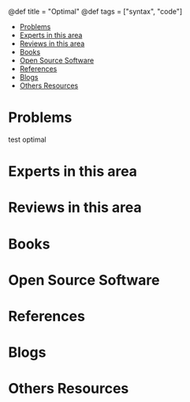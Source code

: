 @def title = "Optimal"
@def tags = ["syntax", "code"]

- [ Problems](#head1)
- [Experts in this area](#head2)
- [Reviews in this area](#head3)
- [ Books](#head4)
- [ Open Source Software](#head8)
- [ References](#head5)
- [ Blogs](#head6)
- [Others Resources](#head7)
# <span id="head1"> Problems</span>
  
  test optimal

# <span id="head2">Experts in this area</span>
  

# <span id="head3">Reviews in this area</span>

  
# <span id="head4"> Books</span>


# <span id="head8"> Open Source Software </span>


# <span id="head5"> References</span>
  

# <span id="head6"> Blogs</span>
  
# <span id="head7">Others Resources</span>
